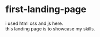 # first-landing-page
i used html css and js here.
</br>
this landing page is to showcase my skills.
